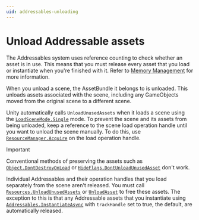 ```yaml
---
uid: addressables-unloading
---
```


# Unload Addressable assets

The Addressables system uses reference counting to check whether an asset is in use. This means that you must release every asset that you load or instantiate when you're finished with it. Refer to [Memory Management](MemoryManagement.md) for more information.

When you unload a scene, the AssetBundle it belongs to is unloaded. This unloads assets associated with the scene, including any GameObjects moved from the original scene to a different scene.

Unity automatically calls `UnloadUnusedAssets` when it loads a scene using the [`LoadSceneMode.Single`](xref:UnityEngine.SceneManagement.LoadSceneMode.Single) mode. To prevent the scene and its assets from being unloaded, keep a reference to the scene load operation handle until you want to unload the scene manually. To do this, use [`ResourceManager.Acquire`](xref:UnityEngine.ResourceManagement.ResourceManager.Acquire(UnityEngine.ResourceManagement.AsyncOperations.AsyncOperationHandle)) on the load operation handle.

>[!IMPORTANT]
>Conventional methods of preserving the assets such as [`Object.DontDestroyOnLoad`](xref:UnityEngine.Object.DontDestroyOnLoad(UnityEngine.Object)) or [`HideFlags.DontUnloadUnusedAsset`](xref:UnityEngine.HideFlags.DontUnloadUnusedAsset) don't work.

Individual Addressables and their operation handles that you load separately from the scene aren't released. You must call [`Resources.UnloadUnusedAssets`](xref:UnityEngine.Resources.UnloadUnusedAssets) or [`UnloadAsset`](xref:UnityEngine.Resources.UnloadAsset(UnityEngine.Object)) to free these assets. The exception to this is that any Addressable assets that you instantiate using [`Addressables.InstantiateAsync`](xref:UnityEngine.AddressableAssets.Addressables.InstantiateAsync*) with `trackHandle` set to true, the default, are automatically released.
